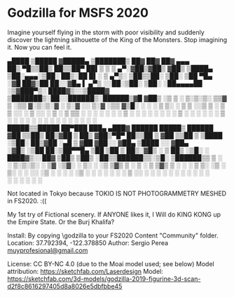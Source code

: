 # Godzilla for MSFS 2020

Imagine yourself flying in the storm with poor visibility and suddenly discover the lightning silhouette of the King of the Monsters.
Stop imagining it. Now you can feel it.

  ▄████  ▒█████  ▓█████▄ ▒███████▒ ██▓ ██▓     ██▓    ▄▄▄       
 ██▒ ▀█▒▒██▒  ██▒▒██▀ ██▌▒ ▒ ▒ ▄▀░▓██▒▓██▒    ▓██▒   ▒████▄     
▒██░▄▄▄░▒██░  ██▒░██   █▌░ ▒ ▄▀▒░ ▒██▒▒██░    ▒██░   ▒██  ▀█▄   
░▓█  ██▓▒██   ██░░▓█▄   ▌  ▄▀▒   ░░██░▒██░    ▒██░   ░██▄▄▄▄██  
░▒▓███▀▒░ ████▓▒░░▒████▓ ▒███████▒░██░░██████▒░██████▒▓█   ▓██▒ 
 ░▒   ▒ ░ ▒░▒░▒░  ▒▒▓  ▒ ░▒▒ ▓░▒░▒░▓  ░ ▒░▓  ░░ ▒░▓  ░▒▒   ▓▒█░ 
  ░   ░   ░ ▒ ▒░  ░ ▒  ▒ ░░▒ ▒ ░ ▒ ▒ ░░ ░ ▒  ░░ ░ ▒  ░ ▒   ▒▒ ░ 
░ ░   ░ ░ ░ ░ ▒   ░ ░  ░ ░ ░ ░ ░ ░ ▒ ░  ░ ░     ░ ░    ░   ▒    
      ░     ░ ░     ░      ░ ░     ░      ░  ░    ░  ░     ░  ░ 
                  ░      ░                                      
  █████▒▒█████   ██▀███      ███▄ ▄███▓  ██████   █████▒ ██████ 
▓██   ▒▒██▒  ██▒▓██ ▒ ██▒   ▓██▒▀█▀ ██▒▒██    ▒ ▓██   ▒▒██    ▒ 
▒████ ░▒██░  ██▒▓██ ░▄█ ▒   ▓██    ▓██░░ ▓██▄   ▒████ ░░ ▓██▄   
░▓█▒  ░▒██   ██░▒██▀▀█▄     ▒██    ▒██   ▒   ██▒░▓█▒  ░  ▒   ██▒
░▒█░   ░ ████▓▒░░██▓ ▒██▒   ▒██▒   ░██▒▒██████▒▒░▒█░   ▒██████▒▒
 ▒ ░   ░ ▒░▒░▒░ ░ ▒▓ ░▒▓░   ░ ▒░   ░  ░▒ ▒▓▒ ▒ ░ ▒ ░   ▒ ▒▓▒ ▒ ░
 ░       ░ ▒ ▒░   ░▒ ░ ▒░   ░  ░      ░░ ░▒  ░ ░ ░     ░ ░▒  ░ ░
 ░ ░   ░ ░ ░ ▒    ░░   ░    ░      ░   ░  ░  ░   ░ ░   ░  ░  ░  
           ░ ░     ░               ░         ░               ░  


Not located in Tokyo because TOKIO IS NOT PHOTOGRAMMETRY MESHED in FS2020. :((

My 1st try of Fictional scenery. If ANYONE likes it, I Will do KING KONG up the Empire State.
Or the Burj Khalifa?


Install: By copying \godzilla to your FS2020 Content "Community" folder.
Location: 37.792394, -122.378850
Author: Sergio Perea <muyprofesional@gmail.com>

License: CC BY-NC 4.0 (due to the Moai model used; see below)
Model attribution: https://sketchfab.com/Laserdesign
Model: https://sketchfab.com/3d-models/godzilla-2019-figurine-3d-scan-d2f8c8616297405d8a8026e5dbfbbe45

